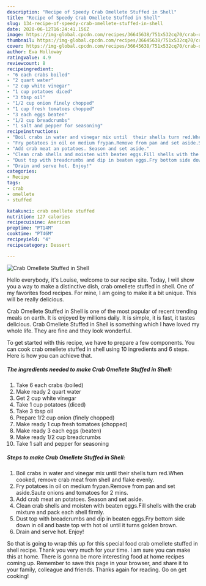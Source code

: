 ```yaml
---
description: "Recipe of Speedy Crab Omellete Stuffed in Shell"
title: "Recipe of Speedy Crab Omellete Stuffed in Shell"
slug: 134-recipe-of-speedy-crab-omellete-stuffed-in-shell
date: 2020-06-12T16:24:41.156Z
image: https://img-global.cpcdn.com/recipes/36645638/751x532cq70/crab-omellete-stuffed-in-shell-recipe-main-photo.jpg
thumbnail: https://img-global.cpcdn.com/recipes/36645638/751x532cq70/crab-omellete-stuffed-in-shell-recipe-main-photo.jpg
cover: https://img-global.cpcdn.com/recipes/36645638/751x532cq70/crab-omellete-stuffed-in-shell-recipe-main-photo.jpg
author: Eva Holloway
ratingvalue: 4.9
reviewcount: 8
recipeingredient:
- "6 each crabs boiled"
- "2 quart water"
- "2 cup white vinegar"
- "1 cup potatoes diced"
- "3 tbsp oil"
- "1/2 cup onion finely chopped"
- "1 cup fresh tomatoes chopped"
- "3 each eggs beaten"
- "1/2 cup breadcrumbs"
- "1 salt and pepper for seasoning"
recipeinstructions:
- "Boil crabs in water and vinegar mix until  their shells turn red.When cooked, remove crab meat from shell and flake evenly."
- "Fry potatoes in oil on medium frypan.Remove from pan and set aside.Saute onions and tomatoes for 2 mins."
- "Add crab meat an potatoes. Season and set aside."
- "Clean crab shells and moisten with beaten eggs.Fill shells with the crab mixture and pack each shell firmly."
- "Dust top with breadcrumbs and dip in beaten eggs.Fry bottom side down in oil and baste top with hot oil until it turns golden brown."
- "Drain and serve hot. Enjoy!"
categories:
- Recipe
tags:
- crab
- omellete
- stuffed

katakunci: crab omellete stuffed 
nutrition: 127 calories
recipecuisine: American
preptime: "PT14M"
cooktime: "PT46M"
recipeyield: "4"
recipecategory: Dessert

---
```



![Crab Omellete Stuffed in Shell](https://img-global.cpcdn.com/recipes/36645638/751x532cq70/crab-omellete-stuffed-in-shell-recipe-main-photo.jpg)

Hello everybody, it's Louise, welcome to our recipe site. Today, I will show you a way to make a distinctive dish, crab omellete stuffed in shell. One of my favorites food recipes. For mine, I am going to make it a bit unique. This will be really delicious.

Crab Omellete Stuffed in Shell is one of the most popular of recent trending meals on earth. It is enjoyed by millions daily. It is simple, it is fast, it tastes delicious. Crab Omellete Stuffed in Shell is something which I have loved my whole life. They are fine and they look wonderful.




To get started with this recipe, we have to prepare a few components. You can cook crab omellete stuffed in shell using 10 ingredients and 6 steps. Here is how you can achieve that.

<!--inarticleads1-->

##### The ingredients needed to make Crab Omellete Stuffed in Shell:

1. Take 6 each crabs (boiled)
1. Make ready 2 quart water
1. Get 2 cup white vinegar
1. Take 1 cup potatoes (diced)
1. Take 3 tbsp oil
1. Prepare 1/2 cup onion (finely chopped)
1. Make ready 1 cup fresh tomatoes (chopped)
1. Make ready 3 each eggs (beaten)
1. Make ready 1/2 cup breadcrumbs
1. Take 1 salt and pepper for seasoning




<!--inarticleads2-->

##### Steps to make Crab Omellete Stuffed in Shell:

1. Boil crabs in water and vinegar mix until  their shells turn red.When cooked, remove crab meat from shell and flake evenly.
1. Fry potatoes in oil on medium frypan.Remove from pan and set aside.Saute onions and tomatoes for 2 mins.
1. Add crab meat an potatoes. Season and set aside.
1. Clean crab shells and moisten with beaten eggs.Fill shells with the crab mixture and pack each shell firmly.
1. Dust top with breadcrumbs and dip in beaten eggs.Fry bottom side down in oil and baste top with hot oil until it turns golden brown.
1. Drain and serve hot. Enjoy!




So that is going to wrap this up for this special food crab omellete stuffed in shell recipe. Thank you very much for your time. I am sure you can make this at home. There is gonna be more interesting food at home recipes coming up. Remember to save this page in your browser, and share it to your family, colleague and friends. Thanks again for reading. Go on get cooking!
